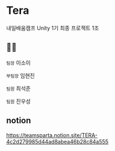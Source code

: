 # Tera

내일배움캠프 Unity 1기 최종 프로젝트 1조

## 🧑‍💻

`팀장` 이소이

`부팀장` 임현진

`팀원` 최석준

`팀원` 진우성

## notion

https://teamsparta.notion.site/TERA-4c2d279985d44ad8abea46b28c84a555

